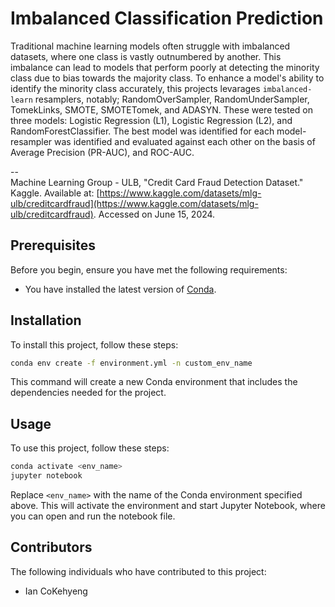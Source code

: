 # Imbalanced Classification Prediction

Traditional machine learning models often struggle with imbalanced datasets, where one class is vastly outnumbered by another. This imbalance can lead to models that perform poorly at detecting the minority class due to bias towards the majority class. To enhance a model's ability to identify the minority class accurately, this projects levarages `imbalanced-learn` resamplers, notably; RandomOverSampler, RandomUnderSampler, TomekLinks, SMOTE, SMOTETomek, and ADASYN. These were tested on three models: Logistic Regression (L1), Logistic Regression (L2), and RandomForestClassifier. The best model was identified for each model-resampler was identified and evaluated against each other on the basis of Average Precision (PR-AUC), and ROC-AUC. 

--<br>
Machine Learning Group - ULB, "Credit Card Fraud Detection Dataset." Kaggle. Available at: [https://www.kaggle.com/datasets/mlg-ulb/creditcardfraud](https://www.kaggle.com/datasets/mlg-ulb/creditcardfraud). Accessed on June 15, 2024.

## Prerequisites

Before you begin, ensure you have met the following requirements:
- You have installed the latest version of [Conda](https://docs.conda.io/projects/conda/en/latest/user-guide/install/index.html).

## Installation

To install this project, follow these steps:

```bash
conda env create -f environment.yml -n custom_env_name
```

This command will create a new Conda environment that includes the dependencies needed for the project.

## Usage

To use this project, follow these steps:

```bash
conda activate <env_name>
jupyter notebook
```

Replace `<env_name>` with the name of the Conda environment specified above. This will activate the environment and start Jupyter Notebook, where you can open and run the notebook file.

## Contributors

The following individuals who have contributed to this project:

- Ian CoKehyeng
